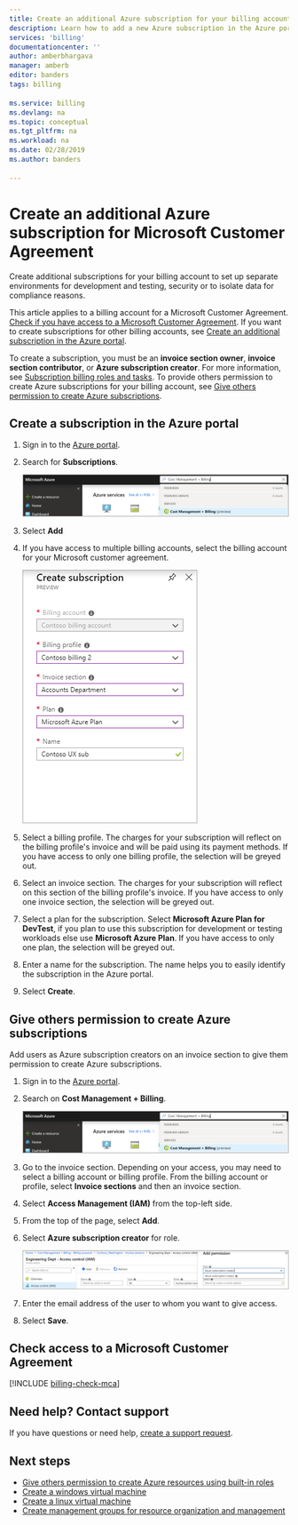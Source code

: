 ```yaml
---
title: Create an additional Azure subscription for your billing account| Microsoft Docs
description: Learn how to add a new Azure subscription in the Azure portal.
services: 'billing'
documentationcenter: ''
author: amberbhargava
manager: amberb
editor: banders
tags: billing

ms.service: billing
ms.devlang: na
ms.topic: conceptual
ms.tgt_pltfrm: na
ms.workload: na
ms.date: 02/28/2019
ms.author: banders

---
```

# Create an additional Azure subscription for Microsoft Customer Agreement

Create additional subscriptions for your billing account to set up separate environments for development and testing, security or to isolate data for compliance reasons.

This article applies to a billing account for a Microsoft Customer Agreement. [Check if you have access to a Microsoft Customer Agreement](#check-access-to-a-microsoft-customer-agreement). If you want to create subscriptions for other billing accounts, see [Create an additional subscription in the Azure portal](billing-create-subscription.md).

To create a subscription, you must be an **invoice section owner**, **invoice section contributor**, or **Azure subscription creator**. For more information, see [Subscription billing roles and tasks](billing-understand-mca-roles.md#subscription-billing-roles-and-tasks). To provide others permission to create Azure subscriptions for your billing account, see [Give others permission to create Azure subscriptions](#give-others-permission-to-create-azure-subscriptions).

## Create a subscription in the Azure portal

1. Sign in to the [Azure portal](https://portal.azure.com).

2. Search for **Subscriptions**.

   ![Screenshot that shows search in portal for subscriptions](./media/billing-mca-create-subscription/billing-search-cost-management-billing.png)

3. Select **Add**

4. If you have access to multiple billing accounts, select the billing account for your Microsoft customer agreement.

   ![Screenshot that shows create subscription page](./media/billing-mca-create-subscription/billing-mca-create-azure-subscription.png)

5. Select a billing profile. The charges for your subscription will reflect on the billing profile's invoice and will be paid using its payment methods. If you have access to only one billing profile, the selection will be greyed out.

6. Select an invoice section. The charges for your subscription will reflect on this section of the billing profile's invoice. If you have access to only one invoice section, the selection will be greyed out.

7. Select a plan for the subscription. Select **Microsoft Azure Plan for DevTest**, if you plan to use this subscription for development or testing workloads else use **Microsoft Azure Plan**. If you have access to only one plan, the selection will be greyed out.

8. Enter a name for the subscription. The name helps you to easily identify the subscription in the Azure portal.

9. Select **Create**.

## Give others permission to create Azure subscriptions

Add users as Azure subscription creators on an invoice section to give them permission to create Azure subscriptions.

1. Sign in to the [Azure portal](https://portal.azure.com).

2. Search on **Cost Management + Billing**.

   ![Screenshot that shows search in portal for subscriptions](./media/billing-mca-create-subscription/billing-search-cost-management-billing.png)

3. Go to the invoice section. Depending on your access, you may need to select a billing account or billing profile. From the billing account or profile, select **Invoice sections** and then an invoice section.

4. Select **Access Management (IAM)** from the top-left side.

5. From the top of the page, select **Add**.

6. Select **Azure subscription creator** for role.

   ![Screenshot that shows giving Azure subscription creator role to a user](./media/billing-mca-create-subscription/billing-mca-add-azure-subscription-creator.png)

7. Enter the email address of the user to whom you want to give access.

8. Select **Save**.

## Check access to a Microsoft Customer Agreement
[!INCLUDE [billing-check-mca](../../includes/billing-check-mca.md)]

## Need help? Contact support

If you have questions or need help,  [create a support request](https://aka.ms/AA4g7jo).

## Next steps

- [Give others permission to create Azure resources using built-in roles](../role-based-access-control/built-in-roles.md#built-in-role-descriptions)
- [Create a windows virtual machine](../virtual-machines/windows/quick-create-portal.md)
- [Create a linux virtual machine](../virtual-machines/linux/quick-create-portal.md)
- [Create management groups for resource organization and management](../governance/management-groups/create.md?toc=/azure/billing/TOC.json)
